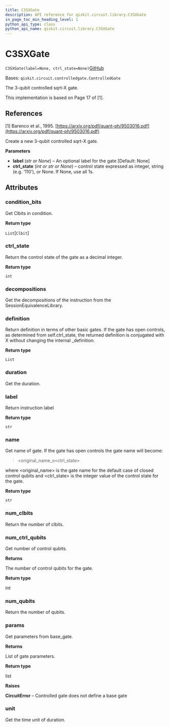 ```yaml
---
title: C3SXGate
description: API reference for qiskit.circuit.library.C3SXGate
in_page_toc_min_heading_level: 1
python_api_type: class
python_api_name: qiskit.circuit.library.C3SXGate
---
```


# C3SXGate

<span id="qiskit.circuit.library.C3SXGate" />

`C3SXGate(label=None, ctrl_state=None)`[GitHub](https://github.com/qiskit/qiskit/tree/stable/0.20/qiskit/circuit/library/standard_gates/x.py "view source code")

Bases: `qiskit.circuit.controlledgate.ControlledGate`

The 3-qubit controlled sqrt-X gate.

This implementation is based on Page 17 of \[1].

## References

\[1] Barenco et al., 1995. [https://arxiv.org/pdf/quant-ph/9503016.pdf](https://arxiv.org/pdf/quant-ph/9503016.pdf)

Create a new 3-qubit controlled sqrt-X gate.

**Parameters**

*   **label** (*str or None*) – An optional label for the gate \[Default: None]
*   **ctrl\_state** (*int or str or None*) – control state expressed as integer, string (e.g. ‘110’), or None. If None, use all 1s.

## Attributes

<span id="qiskit.circuit.library.C3SXGate.condition_bits" />

### condition\_bits

Get Clbits in condition.

**Return type**

`List`\[`Clbit`]

<span id="qiskit.circuit.library.C3SXGate.ctrl_state" />

### ctrl\_state

Return the control state of the gate as a decimal integer.

**Return type**

`int`

<span id="qiskit.circuit.library.C3SXGate.decompositions" />

### decompositions

Get the decompositions of the instruction from the SessionEquivalenceLibrary.

<span id="qiskit.circuit.library.C3SXGate.definition" />

### definition

Return definition in terms of other basic gates. If the gate has open controls, as determined from self.ctrl\_state, the returned definition is conjugated with X without changing the internal \_definition.

**Return type**

`List`

<span id="qiskit.circuit.library.C3SXGate.duration" />

### duration

Get the duration.

<span id="qiskit.circuit.library.C3SXGate.label" />

### label

Return instruction label

**Return type**

`str`

<span id="qiskit.circuit.library.C3SXGate.name" />

### name

Get name of gate. If the gate has open controls the gate name will become:

> \<original\_name\_o\<ctrl\_state>

where \<original\_name> is the gate name for the default case of closed control qubits and \<ctrl\_state> is the integer value of the control state for the gate.

**Return type**

`str`

<span id="qiskit.circuit.library.C3SXGate.num_clbits" />

### num\_clbits

Return the number of clbits.

<span id="qiskit.circuit.library.C3SXGate.num_ctrl_qubits" />

### num\_ctrl\_qubits

Get number of control qubits.

**Returns**

The number of control qubits for the gate.

**Return type**

int

<span id="qiskit.circuit.library.C3SXGate.num_qubits" />

### num\_qubits

Return the number of qubits.

<span id="qiskit.circuit.library.C3SXGate.params" />

### params

Get parameters from base\_gate.

**Returns**

List of gate parameters.

**Return type**

list

**Raises**

**CircuitError** – Controlled gate does not define a base gate

<span id="qiskit.circuit.library.C3SXGate.unit" />

### unit

Get the time unit of duration.

